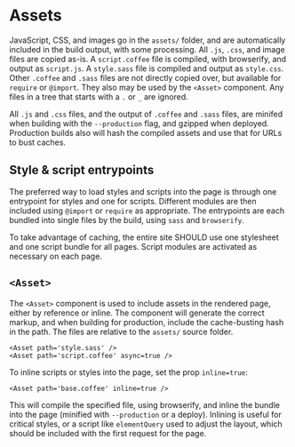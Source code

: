 # Assets

JavaScript, CSS, and images go in the `assets/` folder, and are automatically
included in the build output, with some processing. All `.js`, `.css`, and
image files are copied as-is. A `script.coffee` file is compiled, with
browserify, and output as `script.js`. A `style.sass` file is compiled and
output as `style.css`. Other `.coffee` and `.sass` files are not directly
copied over, but available for `require` or `@import`. They also may be used
by the `<Asset>` component. Any files in a tree that starts with a `.` or `_`
are ignored.

All `.js` and `.css` files, and the output of `.coffee` and `.sass` files, are
minifed when building with the `--production` flag, and gzipped when deployed.
Production builds also will hash the compiled assets and use that for URLs
to bust caches.


## Style & script entrypoints

The preferred way to load styles and scripts into the page is through one
entrypoint for styles and one for scripts. Different modules are then included
using `@import` or `require` as appropriate. The entrypoints are each bundled
into single files by the build, using `sass` and `browserify`.

To take advantage of caching, the entire site SHOULD use one stylesheet and
one script bundle for all pages. Script modules are activated as necessary
on each page.


## `<Asset>`

The `<Asset>` component is used to include assets in the rendered page, either
by reference or inline. The component will generate the correct markup, and
when building for production, include the cache-busting hash in the path. The
files are relative to the `assets/` source folder.

    <Asset path='style.sass' />
    <Asset path='script.coffee' async=true />

To inline scripts or styles into the page, set the prop `inline=true`:

    <Asset path='base.coffee' inline=true />

This will compile the specified file, using browserify, and inline the bundle
into the page (minified with `--production` or a deploy). Inlining is useful
for critical styles, or a script like `elementQuery` used to adjust the
layout, which should be included with the first request for the page.
